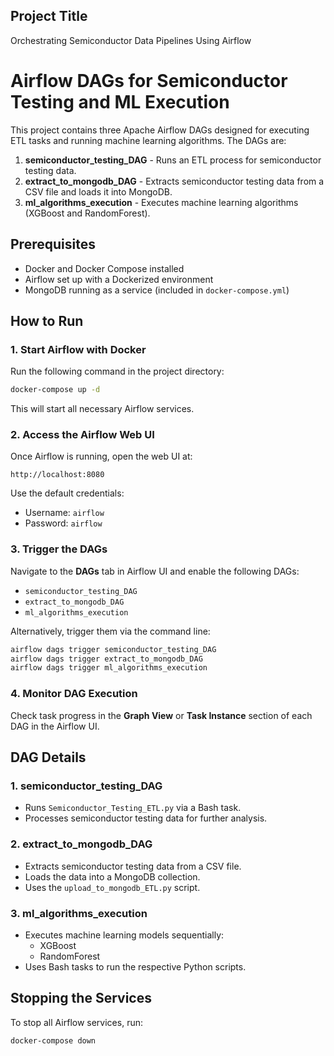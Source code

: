 ## **Project Title**
Orchestrating Semiconductor Data Pipelines Using Airflow


# Airflow DAGs for Semiconductor Testing and ML Execution

This project contains three Apache Airflow DAGs designed for executing ETL tasks and running machine learning algorithms. The DAGs are:

1. **semiconductor_testing_DAG** - Runs an ETL process for semiconductor testing data.
2. **extract_to_mongodb_DAG** - Extracts semiconductor testing data from a CSV file and loads it into MongoDB.
3. **ml_algorithms_execution** - Executes machine learning algorithms (XGBoost and RandomForest).

## Prerequisites
- Docker and Docker Compose installed
- Airflow set up with a Dockerized environment
- MongoDB running as a service (included in `docker-compose.yml`)

## How to Run

### 1. Start Airflow with Docker
Run the following command in the project directory:
```bash
docker-compose up -d
```
This will start all necessary Airflow services.

### 2. Access the Airflow Web UI
Once Airflow is running, open the web UI at:
```
http://localhost:8080
```
Use the default credentials:
- Username: `airflow`
- Password: `airflow`

### 3. Trigger the DAGs
Navigate to the **DAGs** tab in Airflow UI and enable the following DAGs:
- `semiconductor_testing_DAG`
- `extract_to_mongodb_DAG`
- `ml_algorithms_execution`

Alternatively, trigger them via the command line:
```bash
airflow dags trigger semiconductor_testing_DAG
airflow dags trigger extract_to_mongodb_DAG
airflow dags trigger ml_algorithms_execution
```

### 4. Monitor DAG Execution
Check task progress in the **Graph View** or **Task Instance** section of each DAG in the Airflow UI.

## DAG Details

### 1. **semiconductor_testing_DAG**
- Runs `Semiconductor_Testing_ETL.py` via a Bash task.
- Processes semiconductor testing data for further analysis.

### 2. **extract_to_mongodb_DAG**
- Extracts semiconductor testing data from a CSV file.
- Loads the data into a MongoDB collection.
- Uses the `upload_to_mongodb_ETL.py` script.

### 3. **ml_algorithms_execution**
- Executes machine learning models sequentially:
  - XGBoost
  - RandomForest
- Uses Bash tasks to run the respective Python scripts.

## Stopping the Services
To stop all Airflow services, run:
```bash
docker-compose down
```